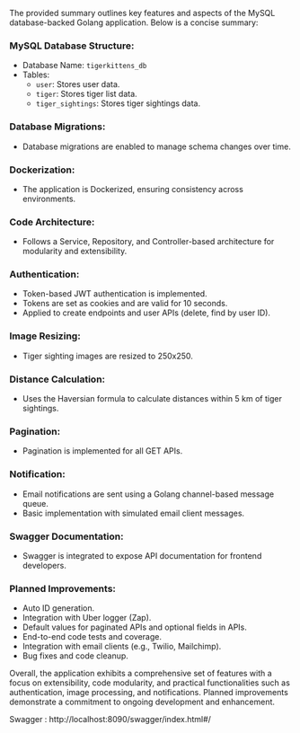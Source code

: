 The provided summary outlines key features and aspects of the MySQL database-backed Golang application. Below is a concise summary:

### MySQL Database Structure:
- Database Name: `tigerkittens_db`
- Tables:
  - `user`: Stores user data.
  - `tiger`: Stores tiger list data.
  - `tiger_sightings`: Stores tiger sightings data.

### Database Migrations:
- Database migrations are enabled to manage schema changes over time.

### Dockerization:
- The application is Dockerized, ensuring consistency across environments.

### Code Architecture:
- Follows a Service, Repository, and Controller-based architecture for modularity and extensibility.

### Authentication:
- Token-based JWT authentication is implemented.
- Tokens are set as cookies and are valid for 10 seconds.
- Applied to create endpoints and user APIs (delete, find by user ID).

### Image Resizing:
- Tiger sighting images are resized to 250x250.

### Distance Calculation:
- Uses the Haversian formula to calculate distances within 5 km of tiger sightings.

### Pagination:
- Pagination is implemented for all GET APIs.

### Notification:
- Email notifications are sent using a Golang channel-based message queue.
- Basic implementation with simulated email client messages.

### Swagger Documentation:
- Swagger is integrated to expose API documentation for frontend developers.

### Planned Improvements:
- Auto ID generation.
- Integration with Uber logger (Zap).
- Default values for paginated APIs and optional fields in APIs.
- End-to-end code tests and coverage.
- Integration with email clients (e.g., Twilio, Mailchimp).
- Bug fixes and code cleanup.

Overall, the application exhibits a comprehensive set of features with a focus on extensibility, code modularity, and practical functionalities such as authentication, image processing, and notifications. Planned improvements demonstrate a commitment to ongoing development and enhancement.


Swagger :
http://localhost:8090/swagger/index.html#/